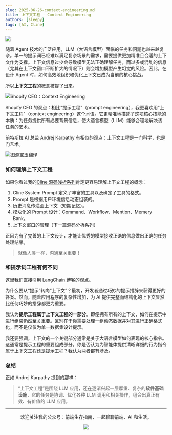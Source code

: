 ```yaml
---
slug: 2025-06-26-context-engineering.md
title: 上下文工程 - Context Engineering
authors: [sleepy]
tags: [AI, Cline]
---
```


![](https://fastly.jsdelivr.net/gh/bucketio/img7@main/2025/06/26/1750918187130-f4411677-95fb-481a-9d4c-7b816cb5728a.png)

随着 Agent 技术的广泛应用，LLM（大语言模型）面临的任务和问题也越来越复杂。单一的提示词已经难以满足复杂场景的需求，需要提供更加精准且合适的上下文作为支撑。上下文信息过少会导致模型无法正确理解任务，而过多或混乱的信息（尤其在上下文窗口不断扩大的情况下）则会增加模型产生幻觉的风险。因此，在设计 Agent 时，如何高效地组织和优化上下文已成为当前的核心挑战。

所以**上下文工程**的概念被提了出来。

![Shopify CEO：Context Engineering](https://fastly.jsdelivr.net/gh/bucketio/img9@main/2025/06/26/1750918062430-32cdf6ae-30ac-4a11-be5f-541a0ea3b9e6.png)

Shopify CEO 的观点：相比"提示工程"（prompt engineering），我更喜欢用"上下文工程"（context engineering）这个术语。它更精准地描述了这项核心技能的本质：为任务提供所有必要背景信息，使大语言模型（LLM）能够合理地解决该任务的艺术。

前特斯拉 AI 总监 Andrej Karpathy 有相似的观点：上下文工程是一门科学，也是门艺术。

![图源宝玉翻译](https://fastly.jsdelivr.net/gh/bucketio/img13@main/2025/06/26/1750920223228-e7cdfd9e-08a1-45d1-aae2-35f9368fbb3c.png)

### 如何理解上下文工程

如果你看过我的[Cline 源码浅析系列](https://mp.weixin.qq.com/mp/appmsgalbum?__biz=MzAxMDA0MTE5Mw==&action=getalbum&album_id=4021745110793502724#wechat_redirect)肯定更容易理解上下文工程的概念：

1. Cline System Prompt 定义了丰富的工具以及确定了工具的格式。
2. Prompt 是根据用户环境信息动态组装的。
3. 历史消息传递至上下文（短期记忆）。
4. 模块化的 Prompt 设计：Command、Workflow、Mention、Memery Bank。
5. 上下文窗口的管理（下一篇源码分析系列）

正因为有了完善的上下文设计，才能让优秀的模型接收正确的信息做出正确的任务处理结果。

> 就像人类一样，沟通至关重要！

### 和提示词工程有何不同

这里我们直接引用 [LangChain 博客](https://blog.langchain.com/the-rise-of-context-engineering/)的观点。

为什么要从“提示”转向“上下文”？最初，开发者通过巧妙的提示措辞来获得更好的答案。然而，随着应用程序的复杂性增加，为 AI 提供完整而结构化的上下文显然比任何巧妙的措辞都更为重要。

我认为**提示工程属于上下文工程的一部分**。即便拥有所有的上下文，如何在提示中进行组装仍然至关重要。区别在于你需要处理一组动态数据并对其进行正确格式化，而不是仅仅为单一数据集设计提示。

我还要强调，上下文的一个关键部分通常是关于大语言模型如何表现的核心指令。这通常是提示工程的重要组成部分。你是否认为为智能体提供清晰详细的行为指令属于上下文工程还是提示工程？我认为两者都有涉及。

### 总结

正如 Andrej Karpathy 提到的那样：

> “上下文工程”是围绕 LLM 应用，还在逐渐兴起一层厚重、复杂的**软件基础设施**，它的任务是协调、优化各种 LLM 调用和相关操作，组合出真正有效、有价值的 LLM 应用。

---

<div align="center">
  <p>欢迎关注我的公众号：前端生存指南，一起聊聊前端、AI 和生活。</p>
  <img src="https://cloud-minapp-47803.cloud.ifanrusercontent.com/1tvAM68Cvrx3bfLR.jpg" style={{ width: '180px' }} />
</div>